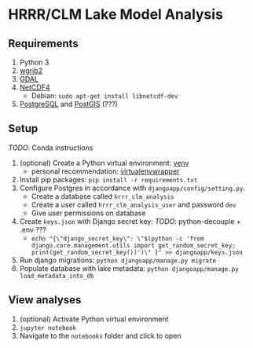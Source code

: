 # HRRR/CLM Lake Model Analysis

## Requirements

1. Python 3
2. [wgrib2](https://www.cpc.ncep.noaa.gov/products/wesley/wgrib2/)
3. [GDAL](https://gdal.org/)
4. [NetCDF4](https://www.unidata.ucar.edu/software/netcdf/)
    - Debian: `sudo apt-get install libnetcdf-dev`
6. [PostgreSQL](https://www.postgresql.org/) and [PostGIS](https://docs.djangoproject.com/en/3.0/ref/contrib/gis/install/postgis/) (???)

## Setup

*TODO*: Conda instructions

1. (optional) Create a Python virtual environment: [venv](https://docs.python.org/3/library/venv.html)
    - personal recommendation: [virtualenvwrapper](https://virtualenvwrapper.readthedocs.io/en/latest/)
2. Install pip packages: `pip install -r requirements.txt`
3. Configure Postgres in accordance with `djangoapp/config/setting.py`.
    - Create a database called `hrrr_clm_analysis`
    - Create a user called `hrrr_clm_analysis_user` and password `dev`
    - Give user permissions on database
4. Create `keys.json` with Django secret key: *TODO*: python-decouple + .env ???
    - `echo "{\"django_secret_key\": \"$(python -c 'from django.core.management.utils import get_random_secret_key; print(get_random_secret_key())')\" }" >> djangoapp/keys.json`
5. Run django migrations: `python djangoapp/manage.py migrate`
6. Populate database with lake metadata: `python djangoapp/manage.py load_metadata_into_db`

## View analyses

1. (optional) Activate Python virtual environment
2. `jupyter notebook`
3. Navigate to the `notebooks` folder and click to open
